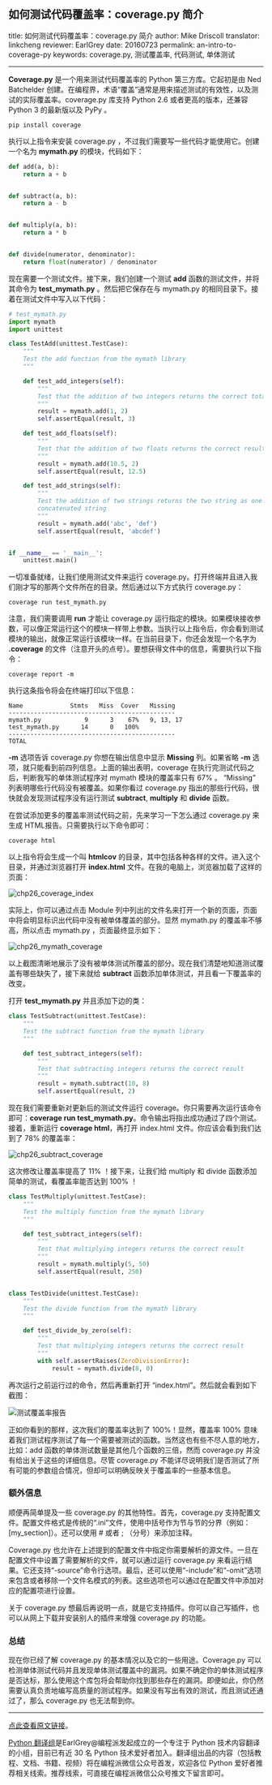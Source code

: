 ## 如何测试代码覆盖率：coverage.py 简介

title: 如何测试代码覆盖率：coverage.py 简介
author: Mike Driscoll
translator: linkcheng
reviewer: EarlGrey
date: 20160723
permalink: an-intro-to-coverage-py
keywords: coverage.py, 测试覆盖率, 代码测试, 单体测试

***


**Coverage.py**  是一个用来测试代码覆盖率的 Python 第三方库。它起初是由 Ned  Batchelder 创建。在编程界，术语“覆盖”通常是用来描述测试的有效性，以及测试的实际覆盖率。coverage.py 库支持 Python 2.6 或者更高的版本，还兼容 Python 3 的最新版以及 PyPy 。

```
pip install coverage
```

执行以上指令来安装 coverage.py ，不过我们需要写一些代码才能使用它。创建一个名为 **mymath.py** 的模块，代码如下：

```python
def add(a, b):
	return a + b


def subtract(a, b):
	return a - b


def multiply(a, b):
	return a * b


def divide(numerator, denominator):
	return float(numerator) / denominator
```

现在需要一个测试文件。接下来，我们创建一个测试 **add** 函数的测试文件，并将其命令为 **test_mymath.py** 。然后把它保存在与 mymath.py 的相同目录下。接着在测试文件中写入以下代码：

``` python
# test_mymath.py
import mymath
import unittest

class TestAdd(unittest.TestCase):
	"""
	Test the add function from the mymath library
	"""

	def test_add_integers(self):
		"""
		Test that the addition of two integers returns the correct total
		"""
		result = mymath.add(1, 2)
		self.assertEqual(result, 3)

	def test_add_floats(self):
		"""
		Test that the addition of two floats returns the correct result
		"""
		result = mymath.add(10.5, 2)
		self.assertEqual(result, 12.5)

	def test_add_strings(self):
		"""
		Test the addition of two strings returns the two string as one
		concatenated string
		"""
		result = mymath.add('abc', 'def')
		self.assertEqual(result, 'abcdef')


if __name__ == '__main__':
	unittest.main()
```

一切准备就绪，让我们使用测试文件来运行 coverage.py。打开终端并且进入我们刚才写的那两个文件所在的目录。然后通过以下方式执行 coverage.py：

```
coverage run test_mymath.py
```

注意，我们需要调用 **run** 才能让 coverage.py 运行指定的模块。如果模块接收参数，可以像正常运行这个的模块一样带上参数。当执行以上指令后，你会看到测试模块的输出，就像正常运行该模块一样。在当前目录下，你还会发现一个名字为 **.coverage** 的文件（注意开头的点号）。要想获得文件中的信息，需要执行以下指令：

```
coverage report -m
```

执行这条指令将会在终端打印以下信息：

```
Name             Stmts   Miss  Cover   Missing
----------------------------------------------
mymath.py            9      3    67%   9, 13, 17
test_mymath.py      14      0   100%
----------------------------------------------
TOTAL
```

**-m** 选项告诉 coverage.py 你想在输出信息中显示 **Missing** 列。如果省略 **-m** 选项，就只能看到前四列信息。上面的输出表明，coverage 在执行完测试代码之后，判断我写的单体测试程序对 mymath 模块的覆盖率只有 67% 。 “Missing” 列表明哪些行代码没有被覆盖。如果你看过 coverage.py 指出的那些行代码，很快就会发现测试程序没有运行测试 **subtract**, **multiply** 和 **divide** 函数。

在尝试添加更多的覆盖率测试代码之前，先来学习一下怎么通过 coverage.py 来生成 HTML报告。只需要执行以下命令即可：

```
coverage html
```

以上指令将会生成一个叫 **htmlcov** 的目录，其中包括各种各样的文件。进入这个目录，并通过浏览器打开 **index.html** 文件。在我的电脑上，浏览器加载了这样的页面：

![chp26_coverage_index](http://www.blog.pythonlibrary.org/wp-content/uploads/2016/07/chp26_coverage_index.png)

实际上，你可以通过点击 Module 列中列出的文件名来打开一个新的页面，页面中将会明显标识出代码中没有被单体覆盖的部分。显然 mymath.py 的覆盖率不够高，所以点击 mymath.py ，页面最终显示如下：

![chp26_mymath_coverage](http://www.blog.pythonlibrary.org/wp-content/uploads/2016/07/chp26_mymath_coverage.png)

以上截图清晰地展示了没有被单体测试所覆盖的部分。现在我们清楚地知道测试覆盖有哪些缺失了，接下来就给 **subtract** 函数添加单体测试，并且看一下覆盖率的改变。

打开 **test_mymath.py** 并且添加下边的类：

``` python
class TestSubtract(unittest.TestCase):
	"""
	Test the subtract function from the mymath library
	"""

	def test_subtract_integers(self):
		"""
		Test that subtracting integers returns the correct result
		"""
		result = mymath.subtract(10, 8)
		self.assertEqual(result, 2)
```

现在我们需要重新对更新后的测试文件运行 coverage。你只需要再次运行该命令即可：**coverage run test_mymath.py**。命令输出将指出成功通过了四个测试。接着，重新运行 **coverage html**，再打开 index.html 文件。你应该会看到我们达到了 78% 的覆盖率：

![chp26_subtract_coverage](http://www.blog.pythonlibrary.org/wp-content/uploads/2016/07/chp26_subtract_coverage.png)

这次修改让覆盖率提高了 11% ！接下来，让我们给 multiply 和 divide 函数添加简单的测试，看覆盖率能否达到 100% ！

``` python
class TestMultiply(unittest.TestCase):
	"""
	Test the multiply function from the mymath library
	"""

	def test_subtract_integers(self):
		"""
		Test that multiplying integers returns the correct result
		"""
		result = mymath.multiply(5, 50)
		self.assertEqual(result, 250)


class TestDivide(unittest.TestCase):
	"""
	Test the divide function from the mymath library
	"""

	def test_divide_by_zero(self):
		"""
		Test that multiplying integers returns the correct result
		"""
		with self.assertRaises(ZeroDivisionError):
			result = mymath.divide(8, 0)
```

再次运行之前运行过的命令，然后再重新打开 “index.html”。然后就会看到如下截图：

![测试覆盖率报告](http://www.blog.pythonlibrary.org/wp-content/uploads/2016/07/chp26_full_coverage.png)

正如你看到的那样，这次我们的覆盖率达到了 100%！显然，覆盖率 100% 意味着我们测试程序测试了每一个需要被测试的函数。当然这也有些不尽人意的地方，比如：add 函数的单体测试数量是其他几个函数的三倍，然而 coverage.py 并没有给出关于这些的详细信息。尽管 coverage.py 不能详尽说明我们是否测试了所有可能的参数组合情况，但却可以明确反映关于覆盖率的一些基本信息。

### 额外信息

顺便再简单提及一些 coverage.py 的其他特性。首先，coverage.py 支持配置文件。配置文件格式是传统的“.ini”文件，使用中括号作为节与节的分界（例如：[my_section]）。还可以使用 # 或者 ; （分号）来添加注释。

Coverage.py 也允许在上述提到的配置文件中指定你需要解析的源文件。一旦在配置文件中设置了需要解析的文件，就可以通过运行 coverage.py 来看运行结果。它还支持“-source”命令行选项。最后，还可以使用“-include”和“-omit”选项来包含或者移除一个文件名模式的列表。这些选项也可以通过在配置文件中添加对应的配置项进行设置。

关于 coverage.py 想最后再说明一点，就是它支持插件。你可以自己写插件，也可以从网上下载并安装别人的插件来增强 coverage.py 的功能。

### 总结

现在你已经了解 coverage.py 的基本情况以及它的一些用途。Coverage.py 可以检测单体测试代码并且发现单体测试覆盖中的漏洞。如果不确定你的单体测试程序是否达标，那么使用这个库包将会帮助你找到那些存在的漏洞。即便如此，你仍然需要认真负责地编写高质量的测试程序。如果没有写出有效的测试，而且测试还通过了，那么 coverage.py 也无法帮到你。

***

[点此查看原文链接](http://www.blog.pythonlibrary.org/2016/07/20/an-intro-to-coverage-py/)。

[Python 翻译组](https://github.com/PythonTG)是EarlGrey@编程派发起成立的一个专注于 Python 技术内容翻译的小组，目前已有近 30 名 Python 技术爱好者加入。翻译组出品的内容（包括教程、文档、书籍、视频）将在编程派微信公众号首发，欢迎各位 Python 爱好者推荐相关线索。推荐线索，可直接在编程派微信公众号推文下留言即可。


